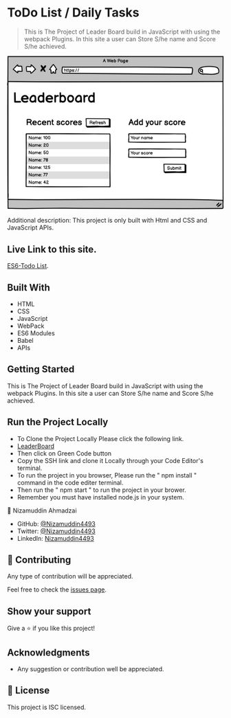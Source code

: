 # ToDo List / Daily Tasks

> This is The Project of Leader Board build in JavaScript with using the webpack Plugins. In this site a user can Store S/he name and Score S/he achieved.

![screenshot](src/images/leaderboard_wireframe.png)

Additional description: This project is only built with Html and CSS  and JavaScript APIs.

## Live Link to this site.
[ES6-Todo List]().

## Built With

- HTML
- CSS
- JavaScript
- WebPack
- ES6 Modules
- Babel
- APIs

## Getting Started

This is The Project of Leader Board build in JavaScript with using the webpack Plugins. In this site a user can Store S/he name and Score S/he achieved.

## Run the Project Locally
- To Clone the Project Locally Please click the following link.
- [LeaderBoard](https://github.com/Nizamuddin4493/leaderboard)
- Then click on Green Code button
- Copy the SSH link and clone it Locally through your Code Editor's terminal.
- To run the project in you browser, Please run the " npm install " command in the code editer terminal.
- Then run the " npm start " to run the project in your brower.
- Remember you must have installed node.js in your system.

👤 Nizamuddin Ahmadzai

- GitHub: [@Nizamuddin4493](https://github.com/Nizamuddin4493)
- Twitter: [@Nizamuddin4493](https://twitter.com/Nizamuddin4493)
- LinkedIn: [Nizamuddin4493](https://www.linkedin.com/in/nizamuddin4493/)

## 🤝 Contributing

Any type of contribution will be appreciated.

Feel free to check the [issues page](../../issues/).

## Show your support

Give a ⭐️ if you like this project!

## Acknowledgments

- Any suggestion or contribution well be appreciated.

## 📝 License

This project is ISC licensed.
